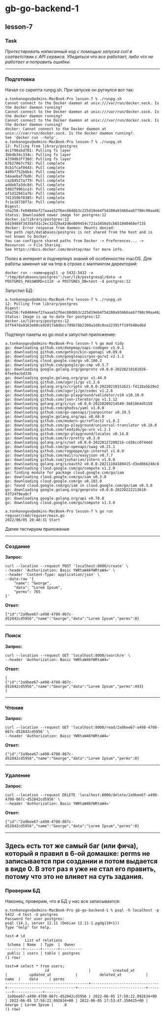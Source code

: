 # gb-go-backend-1
## lesson-7
### Task

_Протестировать написанный код с помощью запуска curl в соответствии с API сервиса. Убедиться что все работает, либо что не работает и поправить ошибки._

---
### Подготовка
Начал со скрипта runpg.sh. При запуске он ругнулся вот так:

```shell
a.tonkonogov@admins-MacBook-Pro lesson-7 % ./runpg.sh
Cannot connect to the Docker daemon at unix:///var/run/docker.sock. Is the docker daemon running?
Cannot connect to the Docker daemon at unix:///var/run/docker.sock. Is the docker daemon running?
Cannot connect to the Docker daemon at unix:///var/run/docker.sock. Is the docker daemon running?
docker: Cannot connect to the Docker daemon at unix:///var/run/docker.sock. Is the docker daemon running?.
See 'docker run --help'.
a.tonkonogov@admins-MacBook-Pro lesson-7 % ./runpg.sh
12: Pulling from library/postgres
dc1f00a5d701: Pulling fs layer 
3bb4b34c334c: Pulling fs layer 
4739db3ff30d: Pulling fs layer 
67627067cf92: Pull complete 
8cb1fcaf0443: Pull complete 
4495f752b8b4: Pull complete 
54aaebaf7bd6: Pull complete 
ca284527a779: Pull complete 
addeb7a3dc8d: Pull complete 
5492f9961ca3: Pull complete 
af1d12941a76: Pull complete 
7d1359bf0385: Pull complete 
fc1e18738f7a: Pull complete 
Digest: sha256:fe84844ef27aaaa52f6ec68d6b3c225d19eb4f54200a93466aa67798c99aa462
Status: Downloaded newer image for postgres:12
docker.io/library/postgres:12
b81948df3435bfd1c2ec32d29a42d6e809454c723a3450a5cb651040468ef135
docker: Error response from daemon: Mounts denied: 
The path /opt/databases/postgres is not shared from the host and is not known to Docker.
You can configure shared paths from Docker -> Preferences... -> Resources -> File Sharing.
See https://docs.docker.com/desktop/mac for more info.
```

Полез в интернет и подчерпнул знаний об особенностях macOS. Для работы заменил var на tmp в строке c маппингом директорий:

```
docker run --name=pgsql1 -p 5432:5432 -v "/tmp/databases/postgres":/var/lib/postgresql/data -e POSTGRES_PASSWORD=1110 -e POSTGRES_DB=test -d postgres:12
```

Запустил БД:

```shell
a.tonkonogov@admins-MacBook-Pro lesson-7 % ./runpg.sh
12: Pulling from library/postgres
Digest: sha256:fe84844ef27aaaa52f6ec68d6b3c225d19eb4f54200a93466aa67798c99aa462
Status: Image is up to date for postgres:12
docker.io/library/postgres:12
bff647da9163e08ce92017a8dbcc799b78b2309a1d9c0ce22391ff19f648ed6d
```

Подтянул пакеты из go.mod и запустил приложение:

```shell
a.tonkonogov@admins-MacBook-Pro lesson-7 % go mod tidy
go: downloading github.com/deepmap/oapi-codegen v1.9.1
go: downloading github.com/getkin/kin-openapi v0.89.0
go: downloading github.com/googleapis/gax-go/v2 v2.1.1
go: downloading cloud.google.com/go v0.100.2
go: downloading github.com/google/go-cmp v0.5.7
go: downloading google.golang.org/genproto v0.0.0-20220210181026-6fee9acbd336
go: downloading google.golang.org/grpc v1.44.0
go: downloading github.com/ugorji/go v1.2.6
go: downloading golang.org/x/crypto v0.0.0-20220210151621-f4118a5b28e2
go: downloading github.com/ugorji/go/codec v1.2.6
go: downloading github.com/go-playground/validator/v10 v10.10.0
go: downloading github.com/json-iterator/go v1.1.12
go: downloading golang.org/x/sys v0.0.0-20220209214540-3681064d5158
go: downloading github.com/ghodss/yaml v1.0.0
go: downloading github.com/go-openapi/jsonpointer v0.19.5
go: downloading google.golang.org/api v0.68.0
go: downloading github.com/modern-go/reflect2 v1.0.2
go: downloading github.com/go-playground/universal-translator v0.18.0
go: downloading github.com/leodido/go-urn v1.2.1
go: downloading github.com/go-playground/locales v0.14.0
go: downloading github.com/kr/pretty v0.3.0
go: downloading golang.org/x/net v0.0.0-20220127200216-cd36cc0744dd
go: downloading github.com/go-openapi/swag v0.21.1
go: downloading github.com/rogpeppe/go-internal v1.8.0
go: downloading github.com/mailru/easyjson v0.7.7
go: downloading github.com/josharian/intern v1.0.0
go: downloading golang.org/x/oauth2 v0.0.0-20211104180415-d3ed0bb246c8
go: downloading cloud.google.com/go/compute v1.2.0
go: finding module for package cloud.google.com/go/iam
go: downloading cloud.google.com/go/iam v0.3.0
go: downloading cloud.google.com/go v0.102.0
go: found cloud.google.com/go/iam in cloud.google.com/go/iam v0.3.0
go: downloading google.golang.org/genproto v0.0.0-20220222213610-43724f9ea8cf
go: downloading google.golang.org/api v0.70.0
go: downloading cloud.google.com/go/compute v1.3.0

a.tonkonogov@admins-MacBook-Pro lesson-7 % go run reguser/cmd/reguser/main.go
2022/06/05 20:48:31 Start
```

Далее тестируем приложение

---
### Создание

**Запрос:**
```shell
curl --location --request POST 'localhost:8000/create' \
--header 'Authorization: Basic YWRtaW46YWRtaW4=' \
--header 'Content-Type: application/json' \
--data-raw '{
    "name": "George",
    "data": "Lorem Ipsum",
    "perms": 765
}'
```

**Ответ:**
```shell
{"id":"2a9bee67-a498-4708-867c-d52842cd5956","name":"George","data":"Lorem Ipsum","perms":0}
```

---

### Поиск

**Запрос:**
```shell
curl --location --request GET 'localhost:8000/search/e' \
--header 'Authorization: Basic YWRtaW46YWRtaW4='
```

**Ответ:**
```shell
[
{"id":"2a9bee67-a498-4708-867c-d52842cd5956","name":"George","data":"Lorem Ipsum","perms":493}
]
```

---
### Чтение

**Запрос:**
```shell
curl --location --request GET 'localhost:8000/read/2a9bee67-a498-4708-867c-d52842cd5956' \
--header 'Authorization: Basic YWRtaW46YWRtaW4='
```

**Ответ:**
```shell
{"id":"2a9bee67-a498-4708-867c-d52842cd5956","name":"George","data":"Lorem Ipsum","perms":0}
```

---
### Удаление

**Запрос**:
```shell
curl --location --request DELETE 'localhost:8000/delete/2a9bee67-a498-4708-867c-d52842cd5956' \
--header 'Authorization: Basic YWRtaW46YWRtaW4='
```

**Ответ:**
```shell
{"id":"2a9bee67-a498-4708-867c-d52842cd5956","name":"George","data":"Lorem Ipsum","perms":0}
```
---
Здесь есть тот же самый баг (или фича), который я правил в 6-ой домашке: perms не записывается при создании и потом выдается в виде 0. 
В этот раз я уже не стал его править, потому что это не влияет на суть задания.
---
### Проверим БД
Наконец, проверим, что в БД у нас все записывается:

```shell
a.tonkonogov@admins-MacBook-Pro gb-go-backend-1 % psql -h localhost -p 5432 -d test -U postgres
Password for user postgres: 
psql (14.1, server 12.11 (Debian 12.11-1.pgdg110+1))
Type "help" for help.

test-# \d
         List of relations
 Schema | Name  | Type  |  Owner   
--------+-------+-------+----------
 public | users | table | postgres
(1 row)

test=# select * from users;
                  id                  |          created_at           |          updated_at           |          deleted_at           |  name  |    data     | perms 
--------------------------------------+-------------------------------+-------------------------------+-------------------------------+--------+-------------+-------
 2a9bee67-a498-4708-867c-d52842cd5956 | 2022-06-05 17:50:22.092634+00 | 2022-06-05 17:50:22.092634+00 | 2022-06-05 17:53:47.350425+00 | George | Lorem Ipsum |     0
(1 row)

```